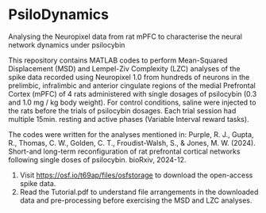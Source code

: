 # PsiloDynamics
Analysing the Neuropixel data from rat mPFC to characterise the neural network dynamics under psilocybin

This repository contains MATLAB codes to perform Mean-Squared Displacement (MSD) and Lempel-Ziv Complexity (LZC) analyses of the spike data recorded using Neuropixel 1.0 from hundreds of neurons in the prelimbic, infralimbic and anterior cingulate regions of the medial Prefrontal Cortex (mPFC) of 4 rats administered with single dosages of psilocybin (0.3 and 1.0 mg / kg body weight). For control conditions, saline were injected to the rats before the trials of psilocybin dosages. Each trial session had multiple 15min. resting and active phases (Variable Interval reward tasks). 

The codes were written for the analyses mentioned in: Purple, R. J., Gupta, R., Thomas, C. W., Golden, C. T., Froudist-Walsh, S., & Jones, M. W. (2024). Short-and long-term reconfiguration of rat prefrontal cortical networks following single doses of psilocybin. bioRxiv, 2024-12.

1. Visit https://osf.io/t69ap/files/osfstorage to download the open-access spike data.
2. Read the Tutorial.pdf to understand file arrangements in the downloaded data and pre-processing before exercising the MSD and LZC analyses.

